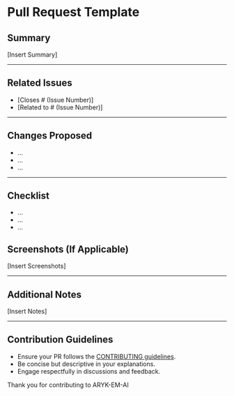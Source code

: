 # Pull Request Template

## Summary

[Insert Summary]
***
## Related Issues

- [Closes # (Issue Number)]
- [Related to # (Issue Number)]
***
## Changes Proposed

- ...
- ...
- ...
***
## Checklist

- ...
- ...
- ...
## Screenshots (If Applicable)

[Insert Screenshots]
***
## Additional Notes

[Insert Notes]
***
## Contribution Guidelines

- Ensure your PR follows the [CONTRIBUTING guidelines](./ARYK-EM-AI/CONTRIBUTING).
- Be concise but descriptive in your explanations.
- Engage respectfully in discussions and feedback.

Thank you for contributing to ARYK-EM-AI
